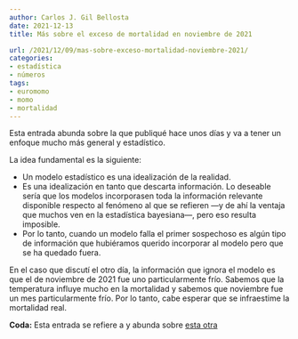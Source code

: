 ```yaml
---
author: Carlos J. Gil Bellosta
date: 2021-12-13
title: Más sobre el exceso de mortalidad en noviembre de 2021

url: /2021/12/09/mas-sobre-exceso-mortalidad-noviembre-2021/
categories:
- estadística
- números
tags:
- euromomo
- momo
- mortalidad
---
```


Esta entrada abunda sobre la que publiqué hace unos días y va a tener un enfoque mucho más general y estadístico.

La idea fundamental es la siguiente:

* Un modelo estadístico es una idealización de la realidad.
* Es una idealización en tanto que descarta información. Lo deseable sería que los modelos incorporasen toda la información relevante disponible respecto al fenómeno al que se refieren —y de ahí la ventaja que muchos ven en la estadística bayesiana—, pero eso resulta imposible.
* Por lo tanto, cuando un modelo falla el primer sospechoso es algún tipo de información que hubiéramos querido incorporar al modelo pero que se ha quedado fuera.

En el caso que discutí el otro día, la información que ignora el modelo es que el de noviembre de 2021 fue uno particularmente frío. Sabemos que la temperatura influye mucho en la mortalidad y sabemos que noviembre fue un mes particularmente frío. Por lo tanto, cabe esperar que se infraestime la mortalidad real.

**Coda:** Esta entrada se refiere a y abunda sobre [esta otra](/2021/12/09/mas-sobre-exceso-mortalidad-noviembre-2021/)

